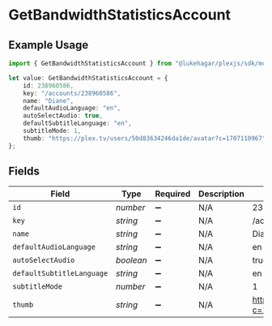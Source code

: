 # GetBandwidthStatisticsAccount

## Example Usage

```typescript
import { GetBandwidthStatisticsAccount } from "@lukehagar/plexjs/sdk/models/operations";

let value: GetBandwidthStatisticsAccount = {
    id: 238960586,
    key: "/accounts/238960586",
    name: "Diane",
    defaultAudioLanguage: "en",
    autoSelectAudio: true,
    defaultSubtitleLanguage: "en",
    subtitleMode: 1,
    thumb: "https://plex.tv/users/50d83634246da1de/avatar?c=1707110967",
};
```

## Fields

| Field                                                      | Type                                                       | Required                                                   | Description                                                | Example                                                    |
| ---------------------------------------------------------- | ---------------------------------------------------------- | ---------------------------------------------------------- | ---------------------------------------------------------- | ---------------------------------------------------------- |
| `id`                                                       | *number*                                                   | :heavy_minus_sign:                                         | N/A                                                        | 238960586                                                  |
| `key`                                                      | *string*                                                   | :heavy_minus_sign:                                         | N/A                                                        | /accounts/238960586                                        |
| `name`                                                     | *string*                                                   | :heavy_minus_sign:                                         | N/A                                                        | Diane                                                      |
| `defaultAudioLanguage`                                     | *string*                                                   | :heavy_minus_sign:                                         | N/A                                                        | en                                                         |
| `autoSelectAudio`                                          | *boolean*                                                  | :heavy_minus_sign:                                         | N/A                                                        | true                                                       |
| `defaultSubtitleLanguage`                                  | *string*                                                   | :heavy_minus_sign:                                         | N/A                                                        | en                                                         |
| `subtitleMode`                                             | *number*                                                   | :heavy_minus_sign:                                         | N/A                                                        | 1                                                          |
| `thumb`                                                    | *string*                                                   | :heavy_minus_sign:                                         | N/A                                                        | https://plex.tv/users/50d83634246da1de/avatar?c=1707110967 |